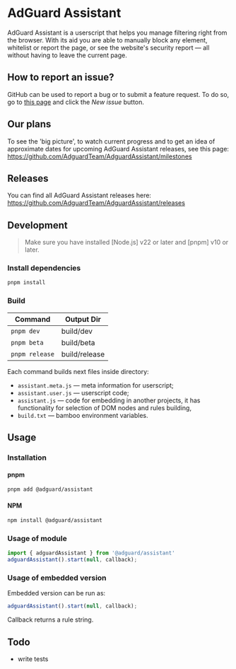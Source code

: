 # AdGuard Assistant

AdGuard Assistant is a userscript that helps you manage filtering right from the browser. With its aid you are able to manually block any element, whitelist or report the page, or see the website's security report — all without having to leave the current page.

## How to report an issue?

GitHub can be used to report a bug or to submit a feature request. To do so, go to [this page](https://github.com/AdguardTeam/AdguardAssistant/issues) and click the *New issue* button.

## Our plans

To see the 'big picture', to watch current progress and to get an idea of approximate dates for upcoming AdGuard Assistant releases, see this page: https://github.com/AdguardTeam/AdguardAssistant/milestones

## Releases

You can find all AdGuard Assistant releases here: https://github.com/AdguardTeam/AdguardAssistant/releases

## Development

> Make sure you have installed [Node.js] v22 or later
> and [pnpm] v10 or later.

### Install dependencies

```bash
pnpm install
```

### Build

| Command           | Output Dir    |
|-------------------|---------------|
| `pnpm dev`        | build/dev     |
| `pnpm beta`       | build/beta    |
| `pnpm release`    | build/release |

Each command builds next files inside directory:

- `assistant.meta.js` — meta information for userscript;
- `assistant.user.js` — userscript code;
- `assistant.js` — code for embedding in another projects, it has functionality
  for selection of DOM nodes and rules building,
- `build.txt` — bamboo environment variables.

## Usage

### Installation

#### pnpm

```bash
pnpm add @adguard/assistant
```

#### NPM

```bash
npm install @adguard/assistant
```

### Usage of module

```js
import { adguardAssistant } from '@adguard/assistant'
adguardAssistant().start(null, callback);
```

### Usage of embedded version

Embedded version can be run as:

```js
adguardAssistant().start(null, callback);
```

Callback returns a rule string.

## Todo

- write tests
